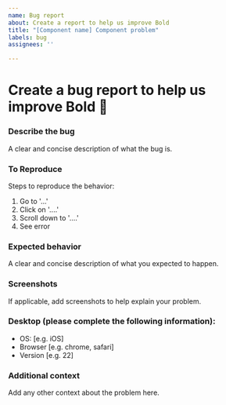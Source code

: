 ```yaml
---
name: Bug report
about: Create a report to help us improve Bold
title: "[Component name] Component problem"
labels: bug
assignees: ''

---
```


# Create a bug report to help us improve Bold 💪


### **Describe the bug**
A clear and concise description of what the bug is.
 
### **To Reproduce**
Steps to reproduce the behavior:
1. Go to '...'
2. Click on '....'
3. Scroll down to '....'
4. See error
 
### **Expected behavior**
A clear and concise description of what you expected to happen.
 
### **Screenshots**
If applicable, add screenshots to help explain your problem.
 
### **Desktop (please complete the following information):**
 - OS: [e.g. iOS]
 - Browser [e.g. chrome, safari]
 - Version [e.g. 22]
 
### **Additional context**
Add any other context about the problem here.
